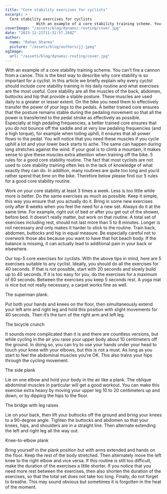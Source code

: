 ```yaml
---
title: "Core stability exercises for cyclists"
excerpt: >
  Core stability exercises for cyclists
              With an example of a core stability training scheme. You can’t fire a cannon from a canoe. This is the best way to describe why core stability is so i
coverImage: "/assets/blog/dynamic-routing/cover.jpg"
date: "2023-11-21T11:32:57.268Z"
author:
  name: "Rohan Sharma"
  picture: "/assets/blog/authors/jj.jpeg"
ogImage:
  url: "/assets/blog/dynamic-routing/cover.jpg"
---
```


With an example of a core stability training scheme.
You can’t fire a cannon from a canoe. This is the best way to describe why core stability is so important for a cyclist. In this article we briefly explain why every cyclist should include core stability training in his daily routine and what exercises are the most useful.
Core stability are all the muscles of the back, abdomen, buttocks and hip that provide a stable posture. These muscles are used daily to a greater or lesser extent. On the bike you need them to effectively transfer the power of your legs to the pedals. A better trained core ensures that the posture remains stable during the pedaling movement so that all the power is transferred to the pedal stroke as effectively as possible. Especially at high pedaling frequencies, a better trained core ensures that you do not bounce off the saddle and at very low pedaling frequencies (and a high torque), for example when toiling uphill, it ensures that all power flows to the pedal. You will notice that you need these muscles if you cycle uphill a lot and your lower back starts to ache. The same can happen during long stretches against the wind. If your goal is to climb a mountain, it makes sense to give these muscles extra attention when training off the bike.
5 rules for a good core stability routine.
The fact that most cyclists are not used to core stability training often lies in the lack of knowledge of what exactly they can do. In addition, many routines are quite too long and you’d rather spend that time on the bike. Therefore below please find our 5 rules for a good core stability routine.

Work on your core stability at least 3 times a week. Less is too little while more is better.
Do the same exercises as much as possible. Keep it simple, this way you ensure that you actually do it. Bring in some new exercises only after 8 weeks when you feel the need for a new set.
Always do it at the same time. For example, right out of bed or after you get out of the shower, before bed. It doesn’t really matter, but work on that routine.
A total set of exercises including rest, should not last more than 5 to 8 minutes. Longer is not necessary and only makes it harder to stick to the routine.
Train back, abdomen, buttocks and hip in equal measure. Be especially careful not to overwork those abs because you want to have that hot beach body. If the balance is missing, it can actually lead to additional pain in your back or elsewhere.

Our top-5 core exercises for cyclists.
With the above tips in mind, here are 5 exercises suitable to any cyclist. Ideally, you should do all the exercises for 40 seconds. If that is not possible, start with 20 seconds and slowly build up to 40 seconds. If it is too easy for you, do the exercises for a maximum of 60 seconds. Between the exercises you keep 5 seconds rest. A yoga mat is nice but not really necessary, a carpet works fine as well.

The superman plank.

Put both your hands and knees on the floor, then simultaneously extend your left arm and right leg and hold this position with slight movements for 40 seconds. Then it’s the turn of the right arm and left leg.

The bicycle crunch

It sounds more complicated than it is and there are countless versions, but while cycling in the air you raise your upper body about 10 centimeters off the ground. In doing so, you can try to use your hands under your head to touch your knee with your elbows, but this is not a must. As long as you start to feel the abdominal muscles you’re OK. This also trains your hips through the cycling movement.

The side plank

Lie on one elbow and hold your body in the air like a plank. The oblique abdominal muscles in particular will get a good workout. You can make this exercise extra heavy by moving your upper leg 10 to 20 centimeters up and down, or by dipping the hips to the floor.

The bridge with leg raises

Lie on your back, then lift your buttocks off the ground and bring your knees to a 90-degree angle. Tighten the buttocks and abdomen so that your knees, hips, and shoulders are in a straight line. Then alternate extending the left and right leg all the way out.

Knee-to-elbow plank

Bring yourself in the plank position but with arms extended and hands on the floor. Keep the rest of the body stretched. Then alternately move the left knee to the right elbow and vice versa.
If this routine is still too difficult, make the duration of the exercises a little shorter. If you notice that you need more rest between the exercises, then also shorten the duration of the exercises, so that the total set does not take too long. Finally, do not forget to breathe. This may sound obvious but sometimes it is forgotten in the heat of the moment.